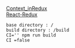 [Context_inRedux](Context_inRedux.md) <br/>
[React-Redux](React-Redux.md)

```
base directory : /
build directory : /build
CI='' npm run build
CI =false
```
